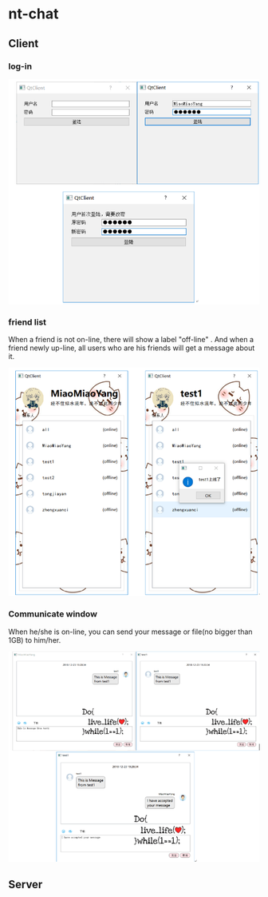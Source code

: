 
# nt-chat

## Client

### log-in

![alt text|512*397,20%](https://github.com/JoeyTong03/nt-chat/blob/master/img/log-in.png)

### friend list

When a friend is not on-line, there will show a label "off-line" . And when a friend newly up-line, all users who are his friends will get a message about it.

![alt text](https://github.com/JoeyTong03/nt-chat/blob/master/img/list.png)

### Communicate window

When he/she is on-line, you can send your message or file(no bigger than 1GB) to him/her.

![alt text](https://github.com/JoeyTong03/nt-chat/blob/master/img/communicate-window.png)

## Server

